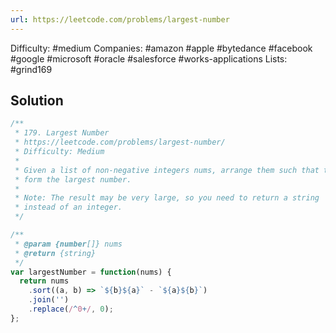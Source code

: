 ```yaml
---
url: https://leetcode.com/problems/largest-number
---
```


Difficulty: #medium
Companies: #amazon #apple #bytedance #facebook #google #microsoft #oracle #salesforce #works-applications
Lists: #grind169

## Solution

```javascript
/**
 * 179. Largest Number
 * https://leetcode.com/problems/largest-number/
 * Difficulty: Medium
 *
 * Given a list of non-negative integers nums, arrange them such that they
 * form the largest number.
 *
 * Note: The result may be very large, so you need to return a string
 * instead of an integer.
 */

/**
 * @param {number[]} nums
 * @return {string}
 */
var largestNumber = function(nums) {
  return nums
    .sort((a, b) => `${b}${a}` - `${a}${b}`)
    .join('')
    .replace(/^0+/, 0);
};

```
